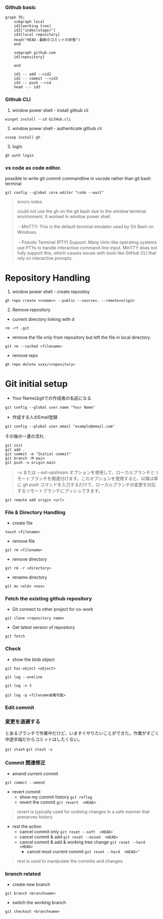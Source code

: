 ### Github basic

```mermaid
graph TD;
    subgraph local
    id1[working tree]
    id2["index(stage)"]
    id3[local repository]
    head("HEAD：最新のコミットの状態")
    end

    subgraph github.com
    id[repository]

    end

    id1 -- add -->id2
    id2 -- commit -->id3
    id3 -- push -->id
    head -.- id3

```



### Github CLI
1. window power shell - install github cli

`winget install --id GitHub.cli`

2. window power shell - authenticate github cli

`scoop install gh`

3. login

`gh auth login`

### vs code as code editor. 

possible to write git commit commandline in vscode rather than git bash terminal 

`git config --global core.editor "code --wait"`

>errors notes
>
>could not use the gh on the git bash due to the window terminal environment. It worked in window power shell.
> 
>・MinTTY: This is the default terminal emulator used by Git Bash on Windows.
>
>・Pseudo Terminal (PTY) Support: Many Unix-like operating systems use PTYs to handle interactive command-line input. MinTTY does not fully support this, which causes issues with tools like GitHub CLI that rely on interactive prompts.

# Repository Handling

1. window power shell - create repositoy

`gh repo create <<name>> --public --source=. --remote=origin`

2. Remove repository

- current directory linking with d

`rm -rf .git`

- remove the file only from repository but left the file in local directory.

`git rm --cached <filename>`

- remove repo

`gh repo delete xxxx/<repository>`



# Git initial setup

- Your Nameはgitでの作成者の名前になる

`git config --global user.name "Your Name"`

- 作成する人のEmail登録

`git config --global user.email "example@email.com"`


その後の一連の流れ
```
git init
git add . 
git commit -m "Initial commit"
git branch -M main
git push -u origin main
```

>-u または --set-upstream オプションを使用して、ローカルブランチとリモートブランチを関連付けます。このオプションを使用すると、以降は単に git push コマンドを入力するだけで、ローカルブランチの変更を対応するリモートブランチにプッシュできます。


`git remote add origin <url>`


### File & Directory Handling 

- create file

`touch <filename>`

 - remove file

`git rm <filename>`

- remove directory

`git rm -r <directory>`

- rename directory

`git mv <old> <nes>`



### Fetch the existing github repository
- Git connect to other project for co-work

`git clone <repository name>`

- Get latest version of repository

`git fetch`

### Check
- show the blob object

`git has-object <object>`

`git log --oneline`

`git log -n 3`

`git log -p <filename省略可能>`

### Edit commit



### 変更を退避する

とあるブランチで作業中だけど、いますぐやりたいことができた。作業がすごく中途半端だからコミットはしたくない。

`git stash`
`git stash -u`

### Commit 関連修正

- amend current commit

`git commit --amend`

- revert commit
    - show my commit history `git reflog`
    -  revert the commit `git revert  <HEAD>`

 >revert is typically used for undoing changes in a safe manner that preserves history

- rest the action
    - cancel commit only `git reset --soft  <HEAD>`
    - cancel commit & add `git reset --mixed  <HEAD>`
    - cancel commit & add & working tree change `git reset --hard <HEAD>`
        - cancel most current commit `git reset --hard  <HEAD>^`

>rest is used to manipulate the commits and changes. 


### branch related

- create new branch

`git branch <branchname>`

- switch the working branch

`git checkout <branchname>`